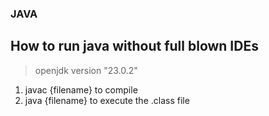 ### JAVA

## How to run java without full blown IDEs

> openjdk version "23.0.2"

1. javac {filename} to compile
2. java {filename} to execute the .class file
